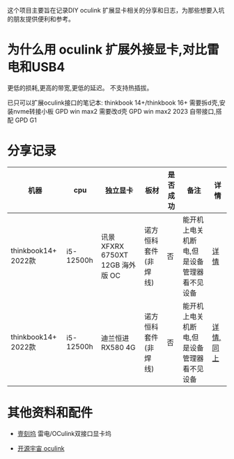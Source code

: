 这个项目主要旨在记录DIY oculink 扩展显卡相关的分享和日志，为那些想要入坑的朋友提供便利和参考。

# 为什么用 oculink 扩展外接显卡,对比雷电和USB4

更低的损耗,更高的带宽,更低的延迟。
不支持热插拔。

已只可以扩展oculink接口的笔记本:
thinkbook 14+/thinkbook 16+ 需要拆d壳,安装nvme转接小板
GPD win max2 需要改d壳
GPD win max2 2023 自带接口,搭配 GPD G1

# 分享记录

| 机器 | cpu | 独立显卡 | 板材 | 是否成功 | 备注 |详情
| - | - | - | - | - | - | - |
| thinkbook14+ 2022款 | i5-12500h | 讯景XFXRX 6750XT 12GB 海外版 OC | 诺方恒科 套件(非焊线) | 否 | 能开机上电关机断电,但是设备管理器看不见设备 | [详情](./001_thinkbook14+/readme.md) |
| thinkbook14+ 2022款 | i5-12500h | 迪兰恒进 RX580 4G | 诺方恒科 套件(非焊线) | 否 | 能开机上电关机断电,但是设备管理器看不见设备 | [详情, 同上](./001_thinkbook14+/readme.md) |

# 其他资料和配件

- [壹刻坞](https://www.1-dock.com/) 雷电/OCulink双接口显卡坞

- [开源宇宙 oculink](https://www.bilibili.com/video/BV1324y1n7Xq/)
